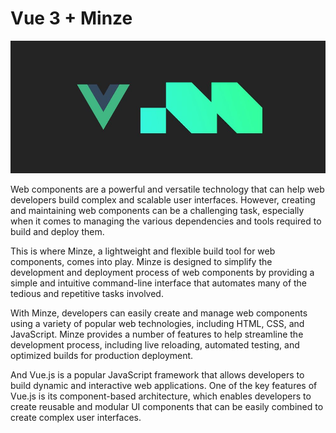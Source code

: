 # Vue 3 + Minze

!['Minze'](./public/cover.jpg)

Web components are a powerful and versatile technology that can help web developers build complex and scalable user interfaces. However, creating and maintaining web components can be a challenging task, especially when it comes to managing the various dependencies and tools required to build and deploy them.

This is where Minze, a lightweight and flexible build tool for web components, comes into play. Minze is designed to simplify the development and deployment process of web components by providing a simple and intuitive command-line interface that automates many of the tedious and repetitive tasks involved.

With Minze, developers can easily create and manage web components using a variety of popular web technologies, including HTML, CSS, and JavaScript. Minze provides a number of features to help streamline the development process, including live reloading, automated testing, and optimized builds for production deployment.

And Vue.js is a popular JavaScript framework that allows developers to build dynamic and interactive web applications. One of the key features of Vue.js is its component-based architecture, which enables developers to create reusable and modular UI components that can be easily combined to create complex user interfaces.
